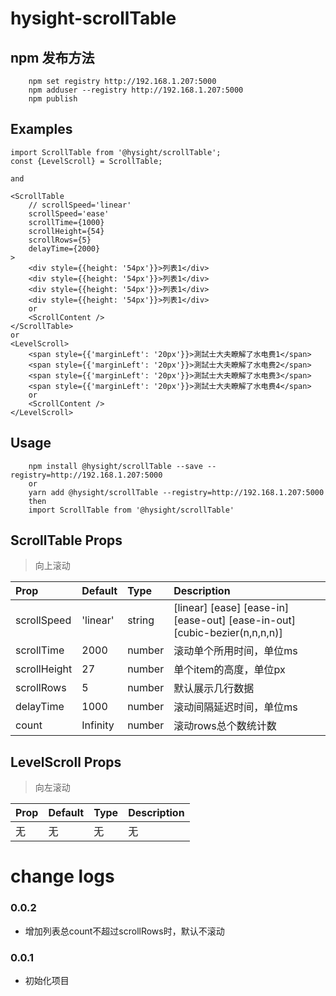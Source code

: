 <!--
 * @Author: zhangb
 * @Date: 2019-09-18 16:26:25
 * @Email: lovewinders@163.com
 * @Last Modified by: zhangb
 * @Last Modified time: 2019-09-18 16:26:25
 * @Description: 
 -->

# hysight-scrollTable

## npm 发布方法
```
    npm set registry http://192.168.1.207:5000
    npm adduser --registry http://192.168.1.207:5000
    npm publish 
```

## Examples

```
import ScrollTable from '@hysight/scrollTable';
const {LevelScroll} = ScrollTable;

and

<ScrollTable
    // scrollSpeed='linear'
    scrollSpeed='ease'
    scrollTime={1000}
    scrollHeight={54}
    scrollRows={5}
    delayTime={2000}
>
    <div style={{height: '54px'}}>列表1</div>
    <div style={{height: '54px'}}>列表1</div>
    <div style={{height: '54px'}}>列表1</div>
    <div style={{height: '54px'}}>列表1</div>
    or
    <ScrollContent />
</ScrollTable>
or
<LevelScroll>
    <span style={{'marginLeft': '20px'}}>測試士大夫瞭解了水电费1</span>
    <span style={{'marginLeft': '20px'}}>測試士大夫瞭解了水电费2</span>
    <span style={{'marginLeft': '20px'}}>測試士大夫瞭解了水电费3</span>
    <span style={{'marginLeft': '20px'}}>測試士大夫瞭解了水电费4</span>
    or
    <ScrollContent />
</LevelScroll>

```


## Usage
```
    npm install @hysight/scrollTable --save --registry=http://192.168.1.207:5000
    or
    yarn add @hysight/scrollTable --registry=http://192.168.1.207:5000
    then
    import ScrollTable from '@hysight/scrollTable'
```

## ScrollTable Props

> 向上滚动

Prop|Default|Type|Description
:----|:-----|:-----|:-----
scrollSpeed|'linear'|string| [linear] [ease] [ease-in] [ease-out] [ease-in-out] [cubic-bezier(n,n,n,n)]
scrollTime|2000|number|滚动单个所用时间，单位ms
scrollHeight|27|number|单个item的高度，单位px
scrollRows|5|number|默认展示几行数据
delayTime|1000|number|滚动间隔延迟时间，单位ms
count|Infinity|number|滚动rows总个数统计数


## LevelScroll Props

> 向左滚动

Prop|Default|Type|Description
:----|:-----|:-----|:-----
无|无|无|无


# change logs

### 0.0.2
  + 增加列表总count不超过scrollRows时，默认不滚动

### 0.0.1
  + 初始化项目
